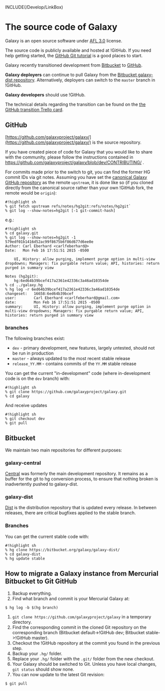 INCLUDE(/Develop/LinkBox)
# The source code of Galaxy

Galaxy is an open source software under [AFL 3.0](/Admin/License) license.

The source code is publicly available and hosted at !GitHub. If you need help getting started, the [GitHub Git tutorial](https://try.github.io/) is a good places to start.

Galaxy recently transitioned development from [Bitbucket](https://bitbucket.org/galaxy/galaxy-central/) to [GitHub](https://github.com/galaxyproject/galaxy).

**Galaxy deployers** can continue to pull Galaxy from the [Bitbucket galaxy-dist repository](https://bitbucket.org/galaxy/galaxy-dist/). Alternatively, deployers can switch to the `master` branch in !GitHub.

**Galaxy developers** should use !GitHub.

The technical details regarding the transition can be found on the [the GitHub transition Trello card](https://trello.com/c/iiSBweRQ).

## GitHub

[https://github.com/galaxyproject/galaxy/](https://github.com/galaxyproject/galaxy/) is the source repository.

If you have created piece of code for Galaxy that you would like to share with the community, please follow the instructions contained in https://github.com/galaxyproject/galaxy/blob/dev/CONTRIBUTING/ .

For commits made prior to the switch to git, you can find the former HG commit IDs via git notes. Assuming you have set the [canonical Galaxy GitHub repository](https://github.com/galaxyproject/galaxy/) as the remote `upstream`, it is done like so (if you cloned directly from the canonical source rather than your own !GitHub fork, the remote would be `origin`):

```
#!highlight sh
% git fetch upstream refs/notes/hg2git:refs/notes/hg2git`
% git log --show-notes=hg2git [-1 git-commit-hash]
```


e.g.:

```
#!highlight sh
% cd galaxy.git
% git log --show-notes=hg2git -1 579edf01b1416d52ac99f8675b6f86d677d6ee0e
Author: Carl Eberhard <carlfeberhard@>
Date:   Mon Feb 16 17:51:51 2015 -0500

    UI, History: allow purging, implement purge option in multi-view dropdowns; Managers: fix purgable return value; API, histories: return purged in summary view

Notes (hg2git):
    hg:6ed64b39bcef417a2361e42336c3a46ad10354de
% cd ../galaxy.hg
% hg log -r 6ed64b39bcef417a2361e42336c3a46ad10354de
changeset:   16658:6ed64b39bcef
user:        Carl Eberhard <carlfeberhard@gmail.com>
date:        Mon Feb 16 17:51:51 2015 -0500
summary:     UI, History: allow purging, implement purge option in multi-view dropdowns; Managers: fix purgable return value; API, histories: return purged in summary view
```


### branches

The following branches exist:

* `dev` - primary development, new features, largely untested, should not be run in production
* `master` - always updated to the most recent stable release
* `release_YY.MM` - contains commits of the `YY.MM` stable release

You can get the current "in-development" code (where in-development code is on the `dev` branch) with:

```
#!highlight sh
% git clone https://github.com/galaxyproject/galaxy.git
% cd galaxy
```


And receive updates

```
#!highlight sh
% git checkout dev
% git pull
```


## Bitbucket

We maintain two main repositories for different purposes:

### galaxy-central

[Central](https://bitbucket.org/galaxy/galaxy-central ) was formerly the main development repository. It remains as a buffer for the git to hg conversion process, to ensure that nothing broken is inadvertently pushed to galaxy-dist.

### galaxy-dist
[Dist](https://bitbucket.org/galaxy/galaxy-dist ) is the distribution repository that is updated every release. In between releases, there are critical bugfixes applied to the stable branch.

### Branches

You can get the current stable code with:

```
#!highlight sh
% hg clone https://bitbucket.org/galaxy/galaxy-dist/
% cd galaxy-dist
% hg update stable
```


## How to migrate a Galaxy instance from Mercurial Bitbucket to Git GitHub

1. Backup everything.
1. Find what branch and commit is your Mercurial Galaxy at:
  ```#! highlight sh
  $ hg log -b $(hg branch)
  ```

1. `git clone https://github.com/galaxyproject/galaxy` in a temporary directory.
1. Find the corresponding commit in the cloned Git repository on the corresponding branch (Bitbucket default->!GitHub dev; Bitbucket stable->!GitHub master).
1. Checkout the !GitHub repository at the commit you found in the previous step.
1. Backup your `.hg/` folder.
1. Replace your `.hg/` folder with the `.git/` folder from the new checkout.
1. Your Galaxy should be switched to Git. Unless you have local changes, `git status` should show none.
1. You can now update to the latest Git revision:
  ```#! highlight sh
  $ git pull
  ```

